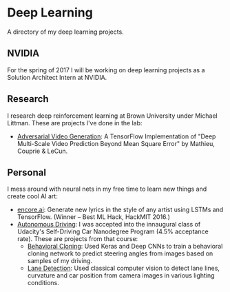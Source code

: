 # Deep Learning
A directory of my deep learning projects.

## NVIDIA
For the spring of 2017 I will be working on deep learning projects as a Solution Architect Intern at NVIDIA.

## Research
I research deep reinforcement learning at Brown University under Michael Littman. These are projects I've done in the lab:

- [Adversarial Video Generation](https://github.com/dyelax/Adversarial_Video_Generation): A TensorFlow Implementation of "Deep Multi-Scale Video Prediction Beyond Mean Square Error" by Mathieu, Couprie & LeCun.

## Personal
I mess around with neural nets in my free time to learn new things and create cool AI art:

- [encore.ai](https://github.com/dyelax/encore.ai): Generate new lyrics in the style of any artist using LSTMs and TensorFlow. (Winner – Best ML Hack, HackMIT 2016.)
- [Autonomous Driving](https://medium.com/self-driving-cars/term-1-in-depth-on-udacitys-self-driving-car-curriculum-ffcf46af0c08#.nz3dot4us): I was accepted into the innaugural class of Udacity's Self-Driving Car Nanodegree Program (4.5% acceptance rate). These are projects from that course:
  - [Behavioral Cloning](https://github.com/dyelax/CarND-Behavioral-Cloning): Used Keras and Deep CNNs to train a behavioral cloning network to predict steering angles from images based on samples of my driving.
  - [Lane Detection](https://github.com/dyelax/CarND-Advanced-Lane-Finding): Used classical computer vision to detect lane lines, curvature and car position from camera images in various lighting conditions.
